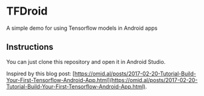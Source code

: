 # TFDroid
A simple demo for using Tensorflow models in Android apps

## Instructions
You can just clone this repository and open it in Android Studio.

Inspired by this blog post: [https://omid.al/posts/2017-02-20-Tutorial-Build-Your-First-Tensorflow-Android-App.html](https://omid.al/posts/2017-02-20-Tutorial-Build-Your-First-Tensorflow-Android-App.html).
